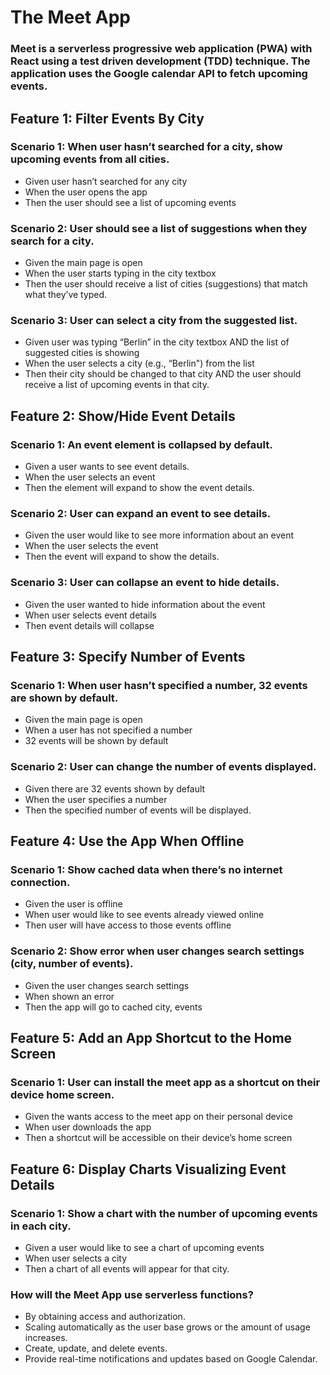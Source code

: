 # The Meet App

### Meet is a serverless progressive web application (PWA) with React using a test driven development (TDD) technique.  The application uses the Google calendar API to fetch upcoming events.

## Feature 1: Filter Events By City 
### Scenario 1: When user hasn’t searched for a city, show upcoming events from all cities. 
- Given user hasn’t searched for any city
- When the user opens the app
- Then the user should see a list of upcoming events
### Scenario 2: User should see a list of suggestions when they search for a city. 
- Given the main page is open
- When the user starts typing in the city textbox
- Then the user should receive a list of cities (suggestions) that match what they’ve typed.
### Scenario 3: User can select a city from the suggested list.
- Given user was typing “Berlin” in the city textbox AND the  list of suggested cities is showing
- When the user selects a city (e.g., “Berlin") from the list
- Then their city should be changed to that city AND the user should receive a list of upcoming events in that city.


## Feature 2: Show/Hide Event Details 
### Scenario 1: An event element is collapsed by default. 
- Given a user wants to see event details.
- When the user selects an event
- Then the element will expand to show the event details.
### Scenario 2: User can expand an event to see details. 
- Given the user would like to see more information about an event
- When the user selects the event
- Then the event will expand to show the details.
### Scenario 3: User can collapse an event to hide details.
- Given the user wanted to hide information about the event
- When user selects event details
- Then event details will collapse

 ## Feature 3: Specify Number of Events
### Scenario 1: When user hasn’t specified a number, 32 events are shown by default. 
- Given the main page is open
- When a user has not specified a number
- 32 events will be shown by default

### Scenario 2: User can change the number of events displayed. 
- Given there are 32 events shown by default
- When the user specifies a number
- Then the specified number of events will be displayed.

## Feature 4: Use the App When Offline 
### Scenario 1: Show cached data when there’s no internet connection. 
- Given the user is offline
- When user would like to see events already viewed online
- Then user will have access to those events offline
### Scenario 2: Show error when user changes search settings (city, number of events). 
- Given the user changes search settings
- When shown an error
- Then the app will go to cached city, events

## Feature 5: Add an App Shortcut to the Home Screen
### Scenario 1: User can install the meet app as a shortcut on their device home screen.
- Given the wants access to the meet app on their personal device
- When user downloads the app
- Then a shortcut will be accessible on their device’s home screen

## Feature 6: Display Charts Visualizing Event Details 
### Scenario 1: Show a chart with the number of upcoming events in each city.
- Given a user would like to see a chart of upcoming events
- When user selects a city
- Then a chart of all events will appear for that city.

  
### How will the Meet App use serverless functions?
- By obtaining access and authorization. 
- Scaling automatically as the user base grows or the amount of usage increases. 
- Create, update, and delete events.
- Provide real-time notifications and updates based on Google Calendar.

